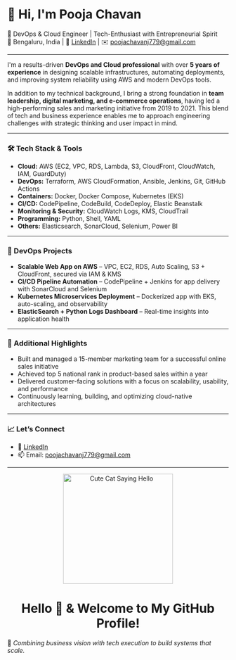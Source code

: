 # 👋 Hi, I'm Pooja Chavan

🚀 DevOps & Cloud Engineer | Tech-Enthusiast with Entrepreneurial Spirit  
📍 Bengaluru, India | 💼 [LinkedIn](https://www.linkedin.com/in/pooja-chavan-299b16257/) | ✉️ poojachavanj779@gmail.com

---

I'm a results-driven **DevOps and Cloud professional** with over **5 years of experience** in designing scalable infrastructures, automating deployments, and improving system reliability using AWS and modern DevOps tools.

In addition to my technical background, I bring a strong foundation in **team leadership, digital marketing, and e-commerce operations**, having led a high-performing sales and marketing initiative from 2019 to 2021. This blend of tech and business experience enables me to approach engineering challenges with strategic thinking and user impact in mind.

---

### 🛠️ Tech Stack & Tools

- **Cloud:** AWS (EC2, VPC, RDS, Lambda, S3, CloudFront, CloudWatch, IAM, GuardDuty)
- **DevOps:** Terraform, AWS CloudFormation, Ansible, Jenkins, Git, GitHub Actions
- **Containers:** Docker, Docker Compose, Kubernetes (EKS)
- **CI/CD:** CodePipeline, CodeBuild, CodeDeploy, Elastic Beanstalk
- **Monitoring & Security:** CloudWatch Logs, KMS, CloudTrail
- **Programming:** Python, Shell, YAML
- **Others:** Elasticsearch, SonarCloud, Selenium, Power BI

---

### 🚀 DevOps Projects

- **Scalable Web App on AWS** – VPC, EC2, RDS, Auto Scaling, S3 + CloudFront, secured via IAM & KMS  
- **CI/CD Pipeline Automation** – CodePipeline + Jenkins for app delivery with SonarCloud and Selenium  
- **Kubernetes Microservices Deployment** – Dockerized app with EKS, auto-scaling, and observability  
- **ElasticSearch + Python Logs Dashboard** – Real-time insights into application health

---

### 🌟 Additional Highlights

- Built and managed a 15-member marketing team for a successful online sales initiative  
- Achieved top 5 national rank in product-based sales within a year  
- Delivered customer-facing solutions with a focus on scalability, usability, and performance  
- Continuously learning, building, and optimizing cloud-native architectures

---

### 📈 Let’s Connect

- 🔗 [LinkedIn](https://www.linkedin.com/in/pooja-chavan-299b16257/)
- 📫 Email: poojachavanj779@gmail.com

---
<p align="center">
  <img src="https://media.giphy.com/media/3oriO0OEd9QIDdllqo/giphy.gif" width="250" alt="Cute Cat Saying Hello" />
</p>

<h1 align="center">Hello 👋 & Welcome to My GitHub Profile!</h1>


🌟 *Combining business vision with tech execution to build systems that scale.*
